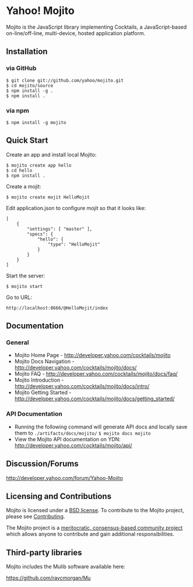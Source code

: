 # Yahoo! Mojito

Mojito is the JavaScript library implementing Cocktails, a JavaScript-based
on-line/off-line, multi-device, hosted application platform.

## Installation

### via GitHub

    $ git clone git://github.com/yahoo/mojito.git
    $ cd mojito/source
    $ npm install -g .
    $ npm install .

### via npm

    $ npm install -g mojito

## Quick Start

Create an app and install local Mojito:

    $ mojito create app hello
    $ cd hello
    $ npm install .

Create a mojit:

    $ mojito create mojit HelloMojit

Edit application.json to configure mojit so that it looks like:

    [
        {
            "settings": [ "master" ],
            "specs": {
                "hello": {
                    "type": "HelloMojit"
                }
            }
        }
    ]

Start the server:

    $ mojito start

Go to URL:

    http://localhost:8666/@HelloMojit/index

## Documentation

### General

* Mojito Home Page - http://developer.yahoo.com/cocktails/mojito
* Mojito Docs Navigation - http://developer.yahoo.com/cocktails/mojito/docs/
* Mojito FAQ - http://developer.yahoo.com/cocktails/mojito/docs/faq/
* Mojito Introduction - http://developer.yahoo.com/cocktails/mojito/docs/intro/
* Mojito Getting Started - http://developer.yahoo.com/cocktails/mojito/docs/getting_started/

### API Documentation

* Running the following command will generate API docs and locally save them to `./artifacts/docs/mojito/`
    `$ mojito docs mojito`
* View the Mojito API documentation on YDN: http://developer.yahoo.com/cocktails/mojito/api/

## Discussion/Forums

http://developer.yahoo.com/forum/Yahoo-Mojito

## Licensing and Contributions

Mojito is licensed under a [BSD license](https://github.com/yahoo/mojito/blob/master/LICENSE.txt). To contribute to the Mojito project, please see [Contributing](https://github.com/yahoo/mojito/wiki/Contributing-Code-to-Mojito). 

The Mojito project is a [meritocratic, consensus-based community project](https://github.com/yahoo/mojito/wiki/Governance-Model) which allows anyone to contribute and gain additional responsibilities.

## Third-party libraries

Mojito includes the Mulib software available here:

https://github.com/raycmorgan/Mu

